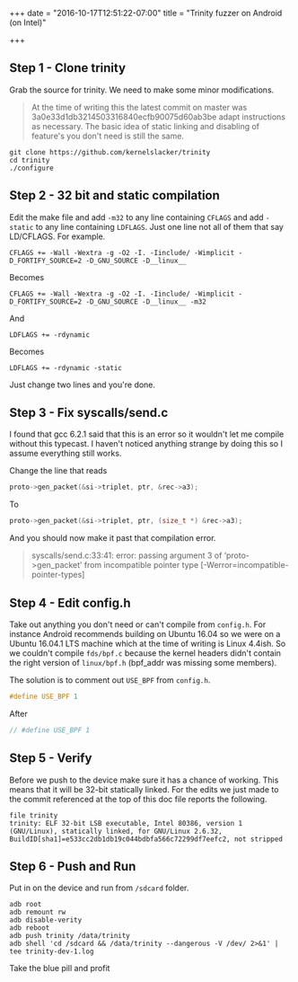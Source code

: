 +++
date = "2016-10-17T12:51:22-07:00"
title = "Trinity fuzzer on Android (on Intel)"

+++

## Step 1 - Clone trinity

Grab the source for trinity. We need to make some minor modifications.

> At the time of writing this the latest commit on master was
> 3a0e33d1db3214503316840ecfb90075d60ab3be adapt instructions as necessary. The
> basic idea of static linking and disabling of feature's you don't need is
> still the same.

```
git clone https://github.com/kernelslacker/trinity
cd trinity
./configure
```

## Step 2 - 32 bit and static compilation

Edit the make file and add `-m32` to any line containing `CFLAGS` and add
`-static` to any line containing `LDFLAGS`. Just one line not all of them that
say LD/CFLAGS. For example.

```
CFLAGS += -Wall -Wextra -g -O2 -I. -Iinclude/ -Wimplicit -D_FORTIFY_SOURCE=2 -D_GNU_SOURCE -D__linux__
```

Becomes

```
CFLAGS += -Wall -Wextra -g -O2 -I. -Iinclude/ -Wimplicit -D_FORTIFY_SOURCE=2 -D_GNU_SOURCE -D__linux__ -m32
```

And

```
LDFLAGS += -rdynamic
```

Becomes

```
LDFLAGS += -rdynamic -static
```

Just change two lines and you're done.

## Step 3 - Fix syscalls/send.c

I found that gcc 6.2.1 said that this is an error so it wouldn't let me
compile without this typecast. I haven't noticed anything strange by doing this
so I assume everything still works.

Change the line that reads

```c
proto->gen_packet(&si->triplet, ptr, &rec->a3);
```

To

```c
proto->gen_packet(&si->triplet, ptr, (size_t *) &rec->a3);
```

And you should now make it past that compilation error.

> syscalls/send.c:33:41: error: passing argument 3 of ‘proto->gen_packet’ from
> incompatible pointer type [-Werror=incompatible-pointer-types]

## Step 4 - Edit config.h

Take out anything you don't need or can't compile from `config.h`. For instance
Android recommends building on Ubuntu 16.04 so we were on a Ubuntu 16.04.1 LTS
machine which at the time of writing is Linux 4.4ish. So we couldn't compile
`fds/bpf.c` because the kernel headers didn't contain the right version of
`linux/bpf.h` (bpf_addr was missing some members).

The solution is to comment out `USE_BPF` from `config.h`.


```c
#define USE_BPF 1
```

After

```c
// #define USE_BPF 1
```

## Step 5 - Verify

Before we push to the device make sure it has a chance of working. This means
that it will be 32-bit statically linked. For the edits we just made to the
commit referenced at the top of this doc file reports the following.

```
file trinity
trinity: ELF 32-bit LSB executable, Intel 80386, version 1 (GNU/Linux), statically linked, for GNU/Linux 2.6.32, BuildID[sha1]=e533cc2db1db19c044bdbfa566c72299df7eefc2, not stripped
```

## Step 6 - Push and Run

Put in on the device and run from `/sdcard` folder.

```
adb root
adb remount rw
adb disable-verity
adb reboot
adb push trinity /data/trinity
adb shell 'cd /sdcard && /data/trinity --dangerous -V /dev/ 2>&1' | tee trinity-dev-1.log
```

Take the blue pill and profit
